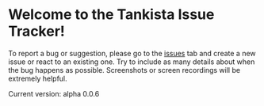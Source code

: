 # Welcome to the Tankista Issue Tracker!
To report a bug or suggestion, please go to the [issues](https://github.com/RRSoftware/Tankista-Bugs/issues) tab and create a new issue or react to an existing one. Try to include as many details about when the bug happens as possible. Screenshots or screen recordings will be extremely helpful.

Current version: alpha 0.0.6
